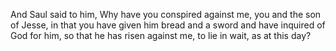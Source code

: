 And Saul said to him, Why have you conspired against me, you and the son of Jesse, in that you have given him bread and a sword and have inquired of God for him, so that he has risen against me, to lie in wait, as at this day?
